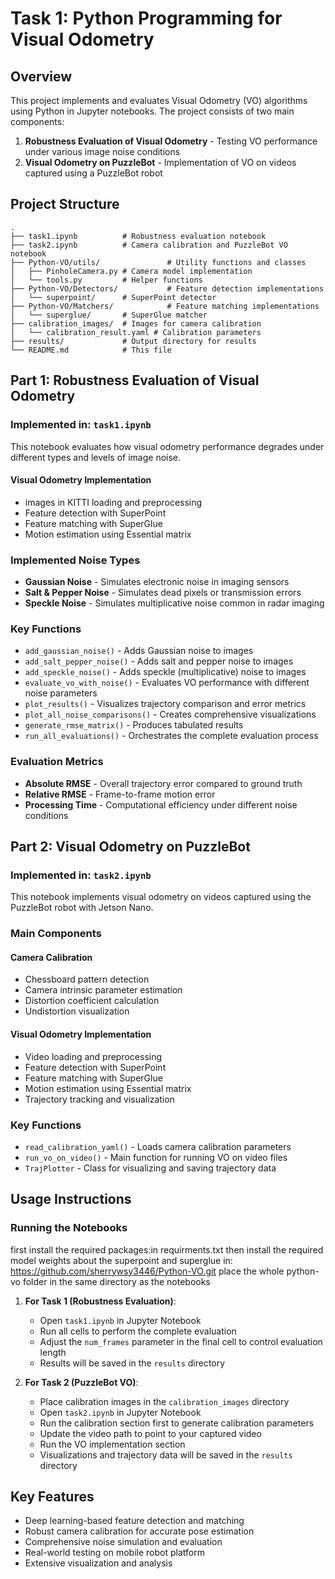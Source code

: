 # Task 1: Python Programming for Visual Odometry

## Overview

This project implements and evaluates Visual Odometry (VO) algorithms using Python in Jupyter notebooks. The project consists of two main components:

1. **Robustness Evaluation of Visual Odometry** - Testing VO performance under various image noise conditions
2. **Visual Odometry on PuzzleBot** - Implementation of VO on videos captured using a PuzzleBot robot

## Project Structure

```
.
├── task1.ipynb          # Robustness evaluation notebook
├── task2.ipynb          # Camera calibration and PuzzleBot VO notebook
├── Python-VO/utils/               # Utility functions and classes
│   ├── PinholeCamera.py # Camera model implementation
│   └── tools.py         # Helper functions
├── Python-VO/Detectors/           # Feature detection implementations
│   └── superpoint/      # SuperPoint detector
├── Python-VO/Matchers/            # Feature matching implementations
│   └── superglue/       # SuperGlue matcher
├── calibration_images/  # Images for camera calibration
│   └── calibration_result.yaml # Calibration parameters
├── results/             # Output directory for results
└── README.md            # This file
```

## Part 1: Robustness Evaluation of Visual Odometry

### Implemented in: `task1.ipynb`

This notebook evaluates how visual odometry performance degrades under different types and levels of image noise.

#### Visual Odometry Implementation
- images in KITTI loading and preprocessing
- Feature detection with SuperPoint
- Feature matching with SuperGlue
- Motion estimation using Essential matrix

### Implemented Noise Types
- **Gaussian Noise** - Simulates electronic noise in imaging sensors
- **Salt & Pepper Noise** - Simulates dead pixels or transmission errors
- **Speckle Noise** - Simulates multiplicative noise common in radar imaging


### Key Functions
- `add_gaussian_noise()` - Adds Gaussian noise to images
- `add_salt_pepper_noise()` - Adds salt and pepper noise to images
- `add_speckle_noise()` - Adds speckle (multiplicative) noise to images
- `evaluate_vo_with_noise()` - Evaluates VO performance with different noise parameters
- `plot_results()` - Visualizes trajectory comparison and error metrics
- `plot_all_noise_comparisons()` - Creates comprehensive visualizations
- `generate_rmse_matrix()` - Produces tabulated results
- `run_all_evaluations()` - Orchestrates the complete evaluation process

### Evaluation Metrics
- **Absolute RMSE** - Overall trajectory error compared to ground truth
- **Relative RMSE** - Frame-to-frame motion error
- **Processing Time** - Computational efficiency under different noise conditions

## Part 2: Visual Odometry on PuzzleBot

### Implemented in: `task2.ipynb`

This notebook implements visual odometry on videos captured using the PuzzleBot robot with Jetson Nano.

### Main Components

#### Camera Calibration
- Chessboard pattern detection
- Camera intrinsic parameter estimation
- Distortion coefficient calculation
- Undistortion visualization

#### Visual Odometry Implementation
- Video loading and preprocessing
- Feature detection with SuperPoint
- Feature matching with SuperGlue
- Motion estimation using Essential matrix
- Trajectory tracking and visualization

### Key Functions
- `read_calibration_yaml()` - Loads camera calibration parameters
- `run_vo_on_video()` - Main function for running VO on video files
- `TrajPlotter` - Class for visualizing and saving trajectory data

## Usage Instructions
### Running the Notebooks
first install the required packages:in requirments.txt
then install the required model weights about the superpoint and superglue
in: https://github.com/sherrywsy3446/Python-VO.git 
place the whole python-vo folder in the same directory as the notebooks
1. **For Task 1 (Robustness Evaluation)**:
   - Open `task1.ipynb` in Jupyter Notebook
   - Run all cells to perform the complete evaluation
   - Adjust the `num_frames` parameter in the final cell to control evaluation length
   - Results will be saved in the `results` directory

2. **For Task 2 (PuzzleBot VO)**:
   - Place calibration images in the `calibration_images` directory
   - Open `task2.ipynb` in Jupyter Notebook
   - Run the calibration section first to generate calibration parameters
   - Update the video path to point to your captured video
   - Run the VO implementation section
   - Visualizations and trajectory data will be saved in the `results` directory

## Key Features
- Deep learning-based feature detection and matching
- Robust camera calibration for accurate pose estimation
- Comprehensive noise simulation and evaluation
- Real-world testing on mobile robot platform
- Extensive visualization and analysis
